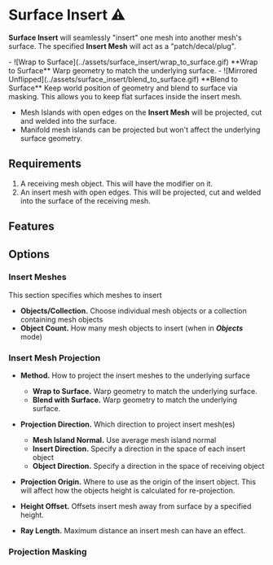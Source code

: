 # Surface Insert :warning:

**Surface Insert** will seamlessly "insert" one mesh into another mesh's surface.
The specified **Insert Mesh** will act as a "patch/decal/plug".

<div class="grid cards" markdown>
- ![Wrap to Surface](../assets/surface_insert/wrap_to_surface.gif)
**Wrap to Surface**  
Warp geometry to match the underlying surface.
- ![Mirrored Unflipped](../assets/surface_insert/blend_to_surface.gif)
**Blend to Surface**  
Keep world position of geometry and blend to surface via masking. This allows you to keep flat surfaces inside the insert mesh.
</div>

- Mesh Islands with open edges on the **Insert Mesh** will be projected, cut and welded into the surface.
- Manifold mesh islands can be projected but won't affect the underlying surface geometry.

## Requirements

1. A receiving mesh object. This will have the modifier on it.
2. An insert mesh with open edges. This will be projected, cut and welded into the surface of the receiving mesh.

## Features





## Options

### Insert Meshes
This section specifies which meshes to insert

- **Objects/Collection.** Choose individual mesh objects or a collection containing mesh objects
- **Object Count.** How many mesh objects to insert (when in ***Objects*** mode)

### Insert Mesh Projection

- **Method.** How to project the insert meshes to the underlying surface
    - **Wrap to Surface.** Warp geometry to match the underlying surface.
    - **Blend with Surface.** Warp geometry to match the underlying surface.

- **Projection Direction.** Which direction to project insert mesh(es)
    - **Mesh Island Normal.** Use average mesh island normal
    - **Insert Direction.** Specify a direction in the space of each insert object
    - **Object Direction.** Specify a direction in the space of receiving object

- **Projection Origin.** Where to use as the origin of the insert object. This will affect how the objects height is calculated for re-projection.

- **Height Offset.** Offsets insert mesh away from surface by a specified height.

- **Ray Length.** Maximum distance an insert mesh can have an effect.

### Projection Masking